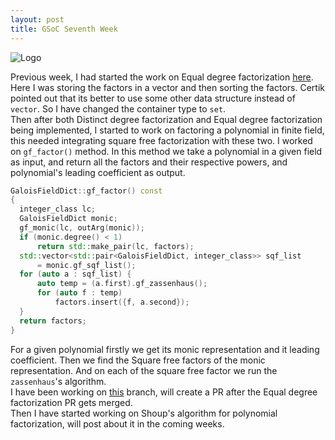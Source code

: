 ```yaml
---
layout: post
title: GSoC Seventh Week
---
```


![Logo](https://summerofcode.withgoogle.com/static/img/summer-of-code-logo.svg)

Previous week, I had started the work on Equal degree factorization [here](https://github.com/symengine/symengine/pull/1026). Here I was storing the factors in a vector and then sorting the factors. Certik pointed out that its better to use some other data structure instead of `vector`. So I have changed the container type to `set`.
<br>Then after both Distinct degree factorization and Equal degree factorization being implemented, I started to work on factoring a polynomial in finite field, this needed integrating square free factorization with these two. I worked on `gf_factor()` method. In this method we take a polynomial in a given field as input, and return all the factors and their respective powers, and polynomial's leading coefficient as output.
<br>

```C++
GaloisFieldDict::gf_factor() const
{
  integer_class lc;
  GaloisFieldDict monic;
  gf_monic(lc, outArg(monic));
  if (monic.degree() < 1)
      return std::make_pair(lc, factors);
  std::vector<std::pair<GaloisFieldDict, integer_class>> sqf_list
      = monic.gf_sqf_list();
  for (auto a : sqf_list) {
      auto temp = (a.first).gf_zassenhaus();
      for (auto f : temp)
          factors.insert({f, a.second});
  }
  return factors;
}
```

For a given polynomial firstly we get its monic representation and it leading coefficient. Then we find the Square free factors of the monic representation. And on each of the square free factor we run the `zassenhaus`'s algorithm.
<br>
I have been working on [this](https://github.com/nishnik/symengine/tree/gf_factor) branch, will create a PR after the Equal degree factorization PR gets merged.
<br>
Then I have started working on Shoup's algorithm for polynomial factorization, will post about it in the coming weeks.
